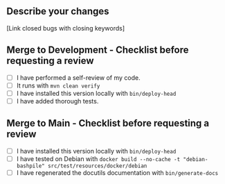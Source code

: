 ## Describe your changes
[Link closed bugs with closing keywords]

## Merge to Development - Checklist before requesting a review
- [ ] I have performed a self-review of my code.  
- [ ] It runs with `mvn clean verify`
- [ ] I have installed this version locally with `bin/deploy-head`
- [ ] I have added thorough tests.

## Merge to Main - Checklist before requesting a review
- [ ] I have installed this version locally with `bin/deploy-head`
- [ ] I have tested on Debian with `docker build --no-cache -t "debian-bashpile" src/test/resources/docker/debian`
- [ ] I have regenerated the docutils documentation with `bin/generate-docs`